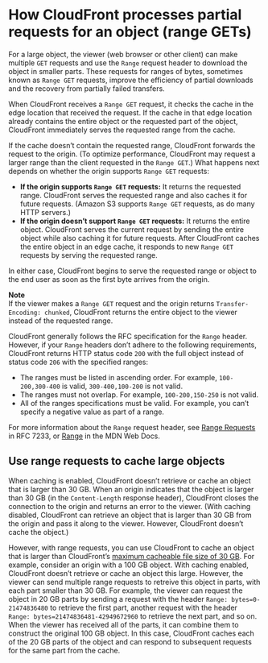 # How CloudFront processes partial requests for an object \(range GETs\)<a name="RangeGETs"></a>

For a large object, the viewer \(web browser or other client\) can make multiple `GET` requests and use the `Range` request header to download the object in smaller parts\. These requests for ranges of bytes, sometimes known as `Range GET` requests, improve the efficiency of partial downloads and the recovery from partially failed transfers\. 

When CloudFront receives a `Range GET` request, it checks the cache in the edge location that received the request\. If the cache in that edge location already contains the entire object or the requested part of the object, CloudFront immediately serves the requested range from the cache\.

If the cache doesn’t contain the requested range, CloudFront forwards the request to the origin\. \(To optimize performance, CloudFront may request a larger range than the client requested in the `Range GET`\.\) What happens next depends on whether the origin supports `Range GET` requests:
+ **If the origin supports `Range GET` requests:** It returns the requested range\. CloudFront serves the requested range and also caches it for future requests\. \(Amazon S3 supports `Range GET` requests, as do many HTTP servers\.\)
+ **If the origin doesn’t support `Range GET` requests:** It returns the entire object\. CloudFront serves the current request by sending the entire object while also caching it for future requests\. After CloudFront caches the entire object in an edge cache, it responds to new `Range GET` requests by serving the requested range\.

In either case, CloudFront begins to serve the requested range or object to the end user as soon as the first byte arrives from the origin\.

**Note**  
If the viewer makes a `Range GET` request and the origin returns `Transfer-Encoding: chunked`, CloudFront returns the entire object to the viewer instead of the requested range\.

CloudFront generally follows the RFC specification for the `Range` header\. However, if your `Range` headers don’t adhere to the following requirements, CloudFront returns HTTP status code `200` with the full object instead of status code `206` with the specified ranges:
+ The ranges must be listed in ascending order\. For example, `100-200,300-400` is valid, `300-400,100-200` is not valid\.
+ The ranges must not overlap\. For example, `100-200,150-250` is not valid\.
+ All of the ranges specifications must be valid\. For example, you can’t specify a negative value as part of a range\.

For more information about the `Range` request header, see [Range Requests](https://httpwg.org/specs/rfc7233.html#range.requests) in RFC 7233, or [Range](https://developer.mozilla.org/en-US/docs/Web/HTTP/Headers/Range) in the MDN Web Docs\.

## Use range requests to cache large objects<a name="cache-large-objects-with-range-requests"></a>

When caching is enabled, CloudFront doesn’t retrieve or cache an object that is larger than 30 GB\. When an origin indicates that the object is larger than 30 GB \(in the `Content-Length` response header\), CloudFront closes the connection to the origin and returns an error to the viewer\. \(With caching disabled, CloudFront can retrieve an object that is larger than 30 GB from the origin and pass it along to the viewer\. However, CloudFront doesn’t cache the object\.\)

However, with range requests, you can use CloudFront to cache an object that is larger than CloudFront’s [maximum cacheable file size of 30 GB](cloudfront-limits.md#limits-web-distributions)\. For example, consider an origin with a 100 GB object\. With caching enabled, CloudFront doesn’t retrieve or cache an object this large\. However, the viewer can send multiple range requests to retreive this object in parts, with each part smaller than 30 GB\. For example, the viewer can request the object in 20 GB parts by sending a request with the header `Range: bytes=0-21474836480` to retrieve the first part, another request with the header `Range: bytes=21474836481-42949672960` to retrieve the next part, and so on\. When the viewer has received all of the parts, it can combine them to construct the original 100 GB object\. In this case, CloudFront caches each of the 20 GB parts of the object and can respond to subsequent requests for the same part from the cache\.